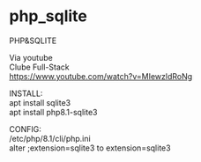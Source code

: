 # php_sqlite
PHP&amp;SQLITE  

Via youtube  
Clube Full-Stack  
https://www.youtube.com/watch?v=MIewzldRoNg  

INSTALL:  
apt install sqlite3  
apt install php8.1-sqlite3  

CONFIG:  
/etc/php/8.1/cli/php.ini  
alter ;extension=sqlite3 to extension=sqlite3 

